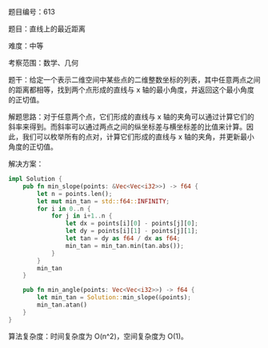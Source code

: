 题目编号：613

题目：直线上的最近距离

难度：中等

考察范围：数学、几何

题干：给定一个表示二维空间中某些点的二维整数坐标的列表，其中任意两点之间的距离都相等，找到两个点形成的直线与 x 轴的最小角度，并返回这个最小角度的正切值。

解题思路：对于任意两个点，它们形成的直线与 x 轴的夹角可以通过计算它们的斜率来得到。而斜率可以通过两点之间的纵坐标差与横坐标差的比值来计算。因此，我们可以枚举所有的点对，计算它们形成的直线与 x 轴的夹角，并更新最小角度的正切值。

解决方案：

```rust
impl Solution {
    pub fn min_slope(points: &Vec<Vec<i32>>) -> f64 {
        let n = points.len();
        let mut min_tan = std::f64::INFINITY;
        for i in 0..n {
            for j in i+1..n {
                let dx = points[i][0] - points[j][0];
                let dy = points[i][1] - points[j][1];
                let tan = dy as f64 / dx as f64;
                min_tan = min_tan.min(tan.abs());
            }
        }
        min_tan
    }

    pub fn min_angle(points: Vec<Vec<i32>>) -> f64 {
        let min_tan = Solution::min_slope(&points);
        min_tan.atan()
    }
}
```

算法复杂度：时间复杂度为 O(n^2)，空间复杂度为 O(1)。
